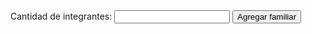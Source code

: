 <!DOCTYPE html>
<html lang="en">
  <head>
    <meta charset="UTF-8" />
    <meta name="viewport" content="width=device-width, initial-scale=1.0" />
    <link rel="stylesheet" href="style.css" />
    <title>Document</title>
  </head>
  <body>
    <section class="container">
      <div id="integrantes">
        <label>Cantidad de integrantes:</label>
        <input type="text" id="cantidad-integrantes" />
        <button id="agregar-familiares">Agregar familiar</button>
        <div id="error-integrantes" class="error"></div>
      </div>
      <form id="formulario-salarios"></form>
      <div id="mostrar-resultado"></div>
    </section>
​
    <script src="script-clase-6.js"></script>
    <script src="validaciones.js"></script>
  </body>
</html>
